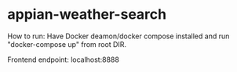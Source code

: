 # appian-weather-search

How to run: Have Docker deamon/docker compose installed and run "docker-compose up" from root DIR.

Frontend endpoint: localhost:8888
